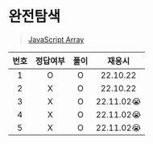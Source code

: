 # 완전탐색

> [JavaScript Array](../../../theory/brute_force.md)

| 번호 | 정답여부 | 풀이 |   재응시   |
| :--: | :------: | :--: | :--------: |
|  1   |    O     |  O   |  22.10.22  |
|  2   |    X     |  O   |  22.10.22  |
|  3   |    X     |  O   | 22.11.02😭 |
|  4   |    X     |  O   | 22.11.02😭 |
|  5   |    X     |  O   | 22.11.02😭 |
